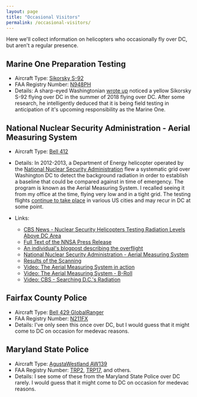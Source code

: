 ```yaml
---
layout: page
title: "Occasional Visitors"
permalink: /occasional-visitors/
---
```


Here we'll collect information on helicopters who occasionally fly over DC, but aren't a regular presence.  

## Marine One Preparation Testing

* Aircraft Type: [Sikorsky S-92](https://en.wikipedia.org/wiki/Sikorsky_S-92)
* FAA Registry Number: [N948PH](https://registry.faa.gov/aircraftinquiry/NNum_Results.aspx?NNumbertxt=N948PH)
* Details: A sharp-eyed Washingtonian [wrote up](https://medium.com/@DaveStroup/solving-the-mystery-of-the-big-yellow-helicopter-756eba187585) noticed a yellow Sikorsky S-92 flying over DC in the summer of 2018 flying over DC.  After some research, he intelligently deduced that it is being field testing in anticipation of it's upcoming responsibility as the Marine One.  

## National Nuclear Security Administration - Aerial Measuring System

* Aircraft Type: [Bell 412](https://en.wikipedia.org/wiki/Bell_412)
* Details: In 2012-2013, a Department of Energy helicopter operated by the [National Nuclear Security Administration](https://en.wikipedia.org/wiki/National_Nuclear_Security_Administration) flew a systematic grid over Washington DC to detect the background radiation in order to establish a baseline that could be compared against in time of emergency.  The program is known as the Aerial Measuring System.  I recalled seeing it from my office at the time, flying very low and in a tight grid.  The testing flights [continue to take place](https://www.google.com/search?q=%22The+U.S.+Department+of+Energy%E2%80%99s+National+Nuclear+Security+Administration+(DOE%2FNNSA)+will+conduct+low-altitude+helicopter+flights%22+site%3Aenergy.gov) in various US cities and may recur in DC at some point.  

* Links:
  * [CBS News - Nuclear Security Helicopters Testing Radiation Levels Above DC Area](https://washington.cbslocal.com/2013/01/05/nuclear-security-helicopters-testing-radiation-levels-above-dc-area/)
  * [Full Text of the NNSA Press Release](https://www.ladailypost.com/content/nnsa-conducting-radiation-survey-over-washington)
  * [An individual's blogpost describing the overflight](https://natethayer.wordpress.com/2013/01/09/black-government-helicopters-zoom-low-over-washington-d-c-to-protect-against-terrorist-dirty-nuclear-bomb/)
  * [National Nuclear Security Administration - Aerial Measuring System](https://www.energy.gov/nnsa/aerial-measuring-system-ams)
  * [Results of the Scanning](https://www.energy.gov/nnsa/downloads/ams-map)
  * [Video: The Aerial Measuring System in action](https://www.youtube.com/watch?v=fWqFpkd27Y0)
  * [Video: The Aerial Measuring System - B-Roll](https://www.youtube.com/watch?v=PANp9gtv8Rs)
  * [Video: CBS - Searching D.C.'s Radiation](https://www.youtube.com/watch?v=dB-zkcuvCd4)


## Fairfax County Police

* Aircraft Type: [Bell 429 GlobalRanger](https://en.wikipedia.org/wiki/Bell_429_GlobalRanger)
* FAA Registry Number: [N211FX](https://registry.faa.gov/aircraftinquiry/NNum_Results.aspx?NNumbertxt=N211FX)
* Details: I've only seen this once over DC, but I would guess that it might come to DC on occasion for medevac reasons.  

## Maryland State Police

* Aircraft Type: [AgustaWestland AW139](https://en.wikipedia.org/wiki/AgustaWestland_AW139)
* FAA Registry Number: [TRP2](https://registry.faa.gov/aircraftinquiry/NNum_Results.aspx?NNumbertxt=TRP2), [TRP17](https://registry.faa.gov/aircraftinquiry/NNum_Results.aspx?NNumbertxt=TRP17), and others.
* Details: I see some of these from the Maryland State Police over DC rarely.  I would guess that it might come to DC on occasion for medevac reasons.  





